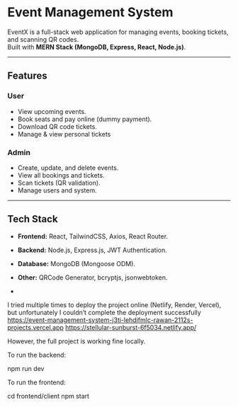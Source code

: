 #  Event Management System

EventX is a full-stack web application for managing events, booking tickets, and scanning QR codes.  
Built with **MERN Stack (MongoDB, Express, React, Node.js)**.

---

##  Features

###  User
- View upcoming events.
- Book seats and pay online (dummy payment).
- Download QR code tickets.
- Manage & view personal tickets 

###  Admin
- Create, update, and delete events.
- View all bookings and tickets.
- Scan tickets (QR validation).
- Manage users and system.

---

##  Tech Stack

- **Frontend:** React, TailwindCSS, Axios, React Router. 
- **Backend:** Node.js, Express.js, JWT Authentication.
- **Database:** MongoDB (Mongoose ODM).
- **Other:** QRCode Generator, bcryptjs, jsonwebtoken.


- 
I tried multiple times to deploy the project online (Netlify, Render, Vercel), but unfortunately I couldn’t complete the deployment successfully  
https://event-management-system-j3ti-lehdjfmlc-rawan-2112s-projects.vercel.app
 https://stellular-sunburst-6f5034.netlify.app/ 

However, the full project is working fine locally.

To run the backend:

npm run dev 

To run the frontend:

cd frontend/client
npm start

